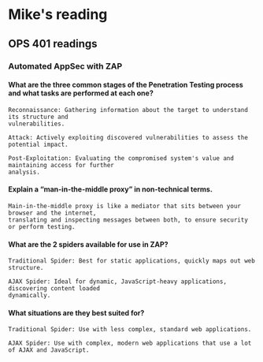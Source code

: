 # Mike's reading

## OPS 401 readings

### Automated AppSec with ZAP

#### What are the three common stages of the Penetration Testing process and what tasks are performed at each one?
    Reconnaissance: Gathering information about the target to understand its structure and
    vulnerabilities.

    Attack: Actively exploiting discovered vulnerabilities to assess the potential impact.

    Post-Exploitation: Evaluating the compromised system's value and maintaining access for further
    analysis.
#### Explain a “man-in-the-middle proxy” in non-technical terms.
    Main-in-the-middle proxy is like a mediator that sits between your browser and the internet,
    translating and inspecting messages between both, to ensure security or perform testing.
#### What are the 2 spiders available for use in ZAP?
    Traditional Spider: Best for static applications, quickly maps out web structure.

    AJAX Spider: Ideal for dynamic, JavaScript-heavy applications, discovering content loaded
    dynamically.
#### What situations are they best suited for?
    Traditional Spider: Use with less complex, standard web applications.
    
    AJAX Spider: Use with complex, modern web applications that use a lot of AJAX and JavaScript.




